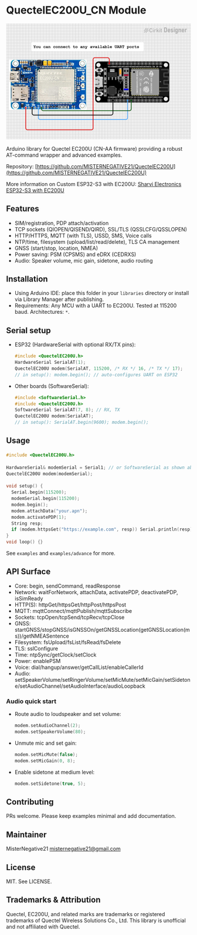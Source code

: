 # QuectelEC200U_CN Module

![EC200U circuit overview](./circuit_image.png)

Arduino library for Quectel EC200U (CN-AA firmware) providing a robust AT-command wrapper and advanced examples.

Repository: [https://github.com/MISTERNEGATIVE21/QuectelEC200U](https://github.com/MISTERNEGATIVE21/QuectelEC200U)

More information on Custom ESP32-S3 with EC200U: [Sharvi Electronics ESP32-S3 with EC200U](https://github.com/SharviElectronics/ESP32-S3-with-EC200U/tree/main)

## Features
- SIM/registration, PDP attach/activation
- TCP sockets (QIOPEN/QISEND/QIRD), SSL/TLS (QSSLCFG/QSSLOPEN)
- HTTP/HTTPS, MQTT (with TLS), USSD, SMS, Voice calls
- NTP/time, filesystem (upload/list/read/delete), TLS CA management
- GNSS (start/stop, location, NMEA)
- Power saving: PSM (CPSMS) and eDRX (CEDRXS)
- Audio: Speaker volume, mic gain, sidetone, audio routing

## Installation
- Using Arduino IDE: place this folder in your `libraries` directory or install via Library Manager after publishing.
- Requirements: Any MCU with a UART to EC200U. Tested at 115200 baud. Architectures: `*`.

## Serial setup
- ESP32 (HardwareSerial with optional RX/TX pins):
  ```cpp
  #include <QuectelEC200U.h>
  HardwareSerial SerialAT(1);
  QuectelEC200U modem(SerialAT, 115200, /* RX */ 16, /* TX */ 17);
  // in setup(): modem.begin(); // auto-configures UART on ESP32
  ```
- Other boards (SoftwareSerial):
  ```cpp
  #include <SoftwareSerial.h>
  #include <QuectelEC200U.h>
  SoftwareSerial SerialAT(7, 8); // RX, TX
  QuectelEC200U modem(SerialAT);
  // in setup(): SerialAT.begin(9600); modem.begin();
  ```

## Usage
```cpp
#include <QuectelEC200U.h>

HardwareSerial& modemSerial = Serial1; // or SoftwareSerial as shown above
QuectelEC200U modem(modemSerial);

void setup() {
  Serial.begin(115200);
  modemSerial.begin(115200);
  modem.begin();
  modem.attachData("your.apn");
  modem.activatePDP(1);
  String resp;
  if (modem.httpsGet("https://example.com", resp)) Serial.println(resp);
}
void loop() {}
```

See `examples` and `examples/advance` for more.

## API Surface
- Core: begin, sendCommand, readResponse
- Network: waitForNetwork, attachData, activatePDP, deactivatePDP, isSimReady
- HTTP(S): httpGet/httpsGet/httpPost/httpsPost
- MQTT: mqttConnect/mqttPublish/mqttSubscribe
- Sockets: tcpOpen/tcpSend/tcpRecv/tcpClose
- GNSS: startGNSS/stopGNSS/isGNSSOn/getGNSSLocation(getGNSSLocation(ms))/getNMEASentence
- Filesystem: fsUpload/fsList/fsRead/fsDelete
- TLS: sslConfigure
- Time: ntpSync/getClock/setClock
- Power: enablePSM
- Voice: dial/hangup/answer/getCallList/enableCallerId
- Audio: setSpeakerVolume/setRingerVolume/setMicMute/setMicGain/setSidetone/setAudioChannel/setAudioInterface/audioLoopback

### Audio quick start
- Route audio to loudspeaker and set volume:
  ```cpp
  modem.setAudioChannel(2);
  modem.setSpeakerVolume(80);
  ```
- Unmute mic and set gain:
  ```cpp
  modem.setMicMute(false);
  modem.setMicGain(0, 8);
  ```
- Enable sidetone at medium level:
  ```cpp
  modem.setSidetone(true, 5);
  ```

## Contributing
PRs welcome. Please keep examples minimal and add documentation.

## Maintainer
MisterNegative21 <misternegative21@gmail.com>

## License
MIT. See LICENSE.

## Trademarks & Attribution
Quectel, EC200U, and related marks are trademarks or registered trademarks of Quectel Wireless Solutions Co., Ltd. This library is unofficial and not affiliated with Quectel.
